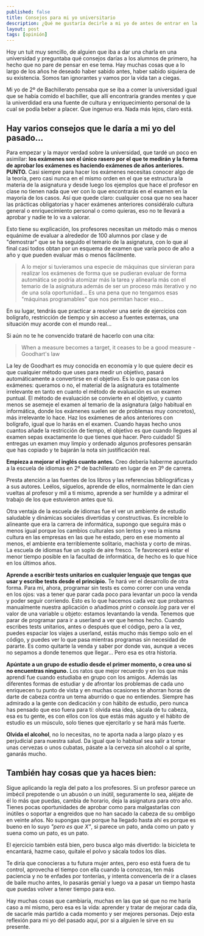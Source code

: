 ```yaml
---
published: false
title: Consejos para mi yo universitario
description: ¿Qué me gustaría decirle a mi yo de antes de entrar en la universidad?
layout: post
tags: [opinión]
---
```


Hoy un tuit muy sencillo, de alguien que iba a dar una charla en una universidad y preguntaba qué consejos darías a los alumnos de primero, ha hecho que no pare de pensar en ese tema. Hay muchas cosas que a lo largo de los años he deseado haber sabido antes, haber sabido siquiera de su existencia. Somos tan ignorantes y vamos por la vida tan a ciegas.

Mi yo de 2º de Bachillerato pensaba que se iba a comer la universidad igual que se había comido el bachiller, que allí encontraría grandes mentes y que la univerdidad era una fuente de cultura y enriquecimiento personal de la cual se podía beber a placer. Que ingenuo era. Nada más lejos, claro está.

## Hay varios consejos que le daría a mi yo del pasado...

Para empezar y la mayor verdad sobre la universidad, que tardé un poco en asimilar: **los exámenes son el único rasero por el que te medirán y la forma de aprobar los exámenes es haciendo exámenes de años anteriores. PUNTO.** Casi siempre para hacer los exámenes necesitas conocer algo de la teoría, pero casi nunca en el mismo orden en el que se estructura la materia de la asignatura y desde luego los ejemplos que hace el profesor en clase no tienen nada que ver con lo que encontrarás en el examen en la mayoría de los casos. Así que quede claro: cualquier cosa que no sea hacer las prácticas obligatorias y hacer exámenes anteriores considéralo cultura general o enriquecimiento personal o como quieras, eso no te llevará a aprobar y nadie te lo va a valorar.

Esto tiene su explicación, los profesores necesitan un método más o menos equánime de evaluar a alrededor de 100 alumnos por clase y de "demostrar" que se ha seguido el temario de la asignatura, con lo que al final casi todos obtan por un esquema de examen que varía poco de año a año y que pueden evaluar más o menos fácilmente.

> A lo mejor si tuvieramos una especie de máquinas que sirvieran para realizar los exámenes de forma que se pudieran evaluar de forma automática se podría atomizar más la tarea y alinearla más con el temario de la asignatura además de ser un proceso más iterativo y no de una sola oportunidad... Es una pena que no tengamos esas "máquinas programables" que nos permitan hacer eso...

En su lugar, tendrás que practicar a resolver una serie de ejercicios con bolígrafo, restricción de tiempo y sin acceso a fuentes externas, una situación muy acorde con el mundo real...

Si aún no te he convencido trataré de hacerlo con una cita:

> When a measure becomes a target, it ceases to be a good measure - Goodhart's law

La ley de Goodhart es muy conocida en economía y lo que quiere decir es que cualquier método que uses para medir un objetivo, pasará automáticamente a convertirse en el objetivo. Es lo que pasa con los exámenes: queramos o no, el material de la asignatura es totalmente irrelevante en tanto en cuanto el método de evaluación es un examen puntual. El método de evaluación se convierte en el objetivo, y cuanto menos se asemeje el examen al temario de la asignatura (algo habitual en informática, donde los exámenes suelen ser de problemas muy concretos), más irrelevante lo hace. Haz los exámenes de años anteriores con bolígrafo, igual que lo harás en el examen. Cuando hayas hecho unos cuantos añade la restricción de tiempo, el objetivo es que cuando llegues al examen sepas exactamente lo que tienes que hacer. Pero cuidado! Si entregas un examen muy limpio y ordenado algunos profesores pensarán que has copiado y te bajarán la nota sin justificación real.

**Empieza a mejorar el inglés cuanto antes.** Creo debería haberme apuntado a la escuela de idiomas en 2º de bachillerato en lugar de en 3º de carrera.

Presta atención a las fuentes de los libros y las referencias bibliográficas y a sus autores. Leélos, síguelos, aprende de ellos, normalmente le dan cien vueltas al profesor y mil a ti mismo, aprende a ser humilde y a admirar el trabajo de los que estuvieron antes que tú.

Otra ventaja de la escuela de idiomas fue el ver un ambiente de estudio saludable y dinámicas sociales divertidas y constructivas. Es increible lo alineante que era la carrera de informática, supongo que seguira más o menos igual porque los cambios culturales son lentos y veo la misma cultura en las empresas en las que he estado, pero en ese momento al menos, el ambiente era terriblemente solitario, machista y corto de miras. La escuela de idiomas fue un soplo de aire fresco. Te favorecerá estar el menor tiempo posible en la facultad de informática, de hecho es lo que hice en los últimos años.

**Aprende a escribir tests unitarios en cualquier lenguaje que tengas que usar y escribe tests desde el principio.** Te hará ver el desarrollo de otra forma. Para mi, ahora, programar sin tests es como correr con una venda en los ojos: vas a tener que parar cada poco para levantar un poco la venda y poder seguir corriendo. Esto es lo que hacemos cada vez que probamos manualmente nuestra aplicación o añadimos _print_ o _console.log_ para ver el valor de una variable u objeto: estamos levantando la venda. Tenemos que parar de programar para ir a userland a ver que hemos hecho. Cuando escribes tests unitarios, antes o después que el código, pero a la vez, puedes espaciar los viajes a userland, estás mucho más tiempo solo en el código, y puedes ver lo que pasa mientras programas sin necesidad de pararte. Es como quitarte la venda y saber por donde vas, aunque a veces no sepamos a donde tenemos que llegar... Pero esa es otra historia.

**Apúntate a un grupo de estudio desde el primer momento, o crea uno si no encuentras ninguno.** Los ratos que mejor recuerdo y en los que más aprendí fue cuando estudiaba en grupo con los amigos. Además las diferentes formas de estudiar y de afrontar los problemas de cada uno enriquecen tu punto de vista y en muchas ocasiones te ahorran horas de darte de cabeza contra un tema aburrido o que no entiendes. Siempre has admirado a la gente con dedicación y con hábito de estudio, pero nunca has pensado que eso fuera para tí: olvida esa idea, sácala de tu cabeza, esa es tu gente, es con ellos con los que estás más agusto y el hábito de estudio es un músculo, solo tienes que ejercitarlo y se hará más fuerte.

**Olvida el alcohol**, no lo necesitas, no te aporta nada a largo plazo y es perjudicial para nuestra salud. Da igual que lo habitual sea salir a tomar unas cervezas o unos cubatas, pásate a la cerveza sin alcohol o al sprite, ganarás mucho.

## También hay cosas que ya haces bien:

Sigue aplicando la regla del pato a los profesores. Si un profesor parece un imbécil prepotende o un abusón o un inútil, seguramente lo sea, aléjate de él lo más que puedas, cambia de horario, deja la asignatura para otro año. Tienes pocas oportunidades de aprobar como para malgastarlas con inútiles o soportar a engreidos que no han sacado la cabeza de su ombligo en veinte años. No supongas que porque ha llegado hasta ahí es porque es bueno en lo suyo _"pero es que X"_, si parece un pato, anda como un pato y suena como un pato, es un pato.

El ejercicio también está bien, pero busca algo más divertido: la bicicleta te encantará, hazme caso, quítale el polvo y sácala todos los días.

Te diría que conocieras a tu futura mujer antes, pero eso está fuera de tu control, aprovecha el tiempo con ella cuando la conozcas, ten más paciencia y no te enfades por tonterías, y intenta convencerla de ir a clases de baile mucho antes, lo pasarás genial y luego va a pasar un tiempo hasta que puedas volver a tener tiempo para eso.

Hay muchas cosas que cambiaría, muchas en las que sé que no me haría caso a mi mismo, pero esa es la vida: aprender y tratar de mejorar cada día, de sacarle más partido a cada momento y ser mejores personas. Dejo esta reflexión para mi yo del pasado aquí, por si a alguien le sirve en su presente.
